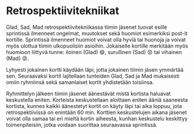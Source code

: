 # Retrospektiivitekniikat

Glad, Sad, Mad retrospektiivitekniikassa tiimin jäsenet tuovat esille sprintissä ilmenneet ongelmat, muutokset sekä huomiot esimerkiksi post-it kortille. Sprintissä ilmenneet huomiot voivat olla hyviä tai huonoja ja voivat myös ulottua tiimin ulkopuolisiin asioihin. Jokaiselle kortille merkitään myös huomioon liittyvä tunne: iloinen (Glad) :smile:, surullinen (Sad) :worried: tai vihainen (Mad) :rage:.

Lyhyesti jokainen kortti käydään läpi, jotta jokainen tiimin jäsen ymmärtää sen. Seuraavaksi kortit lajitellaan tunteiden Glad, Sad ja Mad mukaisesti omiin ryhmiinsä sekä samanlaiset kortit yhdistetään toisiinsa.

Ryhmittelyn jälkeen tiimin jäsenet äänestävät mistä kortista haluavat keskustella eniten. Korteista keskustellaan aloittaen eniten ääniä saaneesta kortista, kunnes kaikki äänestetyt kortit on käyty läpi tai aika loppuu, jota retrospektiivissä on enintään 60 min. Korttien keskustelujen aikana jäsenet voivat olla samaa tai eri mieltä kortin aiheesta, kunhan keskustelu keskittyy toimenpiteisiin, jotka voidaan suorittaa seuraavassa sprintissä.